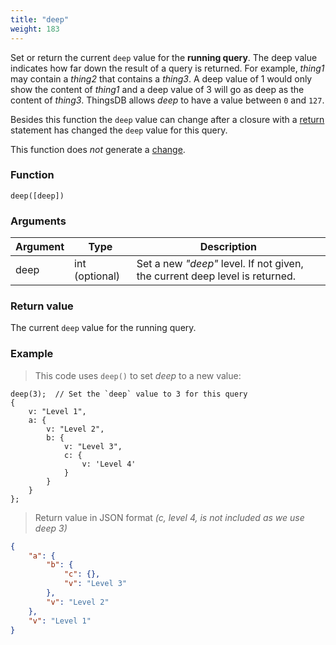 ```yaml
---
title: "deep"
weight: 183
---
```


Set or return the current `deep` value for the **running query**. The deep value indicates how far down the result of a query is returned. For example, *thing1* may contain a *thing2* that contains a *thing3*. A deep value of 1 would only show the content of *thing1* and a deep value of 3 will go as deep as the content of *thing3*. ThingsDB allows *deep* to have a value between `0` and `127`.

Besides this function the `deep` value can change after a closure with a [return](../../overview/statements/#return) statement has changed the `deep` value for this query.

This function does *not* generate a [change](../../overview/changes).

### Function

`deep([deep])`

### Arguments

Argument | Type | Description
-------- | ---- | -----------
deep | int (optional) | Set a new *"deep"* level. If not given, the current deep level is returned.

### Return value

The current `deep` value for the running query.

### Example

> This code uses `deep()` to set *deep* to a new value:

```thingsdb,json_response
deep(3);  // Set the `deep` value to 3 for this query
{
    v: "Level 1",
    a: {
        v: "Level 2",
        b: {
            v: "Level 3",
            c: {
                v: 'Level 4'
            }
        }
    }
};
```

> Return value in JSON format *(c, level 4, is not included as we use deep 3)*

```json
{
    "a": {
        "b": {
            "c": {},
            "v": "Level 3"
        },
        "v": "Level 2"
    },
    "v": "Level 1"
}
```
